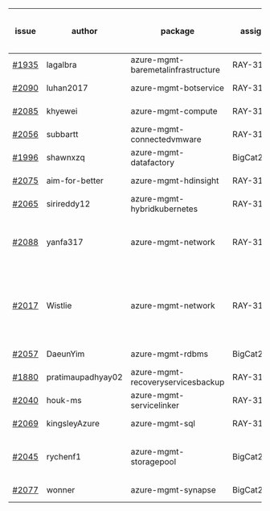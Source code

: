 | issue | author | package | assignee | bot advice | created date of issue | delay from created date |
| ------ | ------ | ------ | ------ | ------ | ------ | :-----: |
| [#1935](https://github.com/Azure/sdk-release-request/issues/1935) | lagalbra | azure-mgmt-baremetalinfrastructure | RAY-316 |   | 2021-09-09 | 29 |
| [#2090](https://github.com/Azure/sdk-release-request/issues/2090) | luhan2017 | azure-mgmt-botservice | RAY-316 |   | 2021-10-09 | 0 |
| [#2085](https://github.com/Azure/sdk-release-request/issues/2085) | khyewei | azure-mgmt-compute | RAY-316 |   | 2021-10-08 | 0 |
| [#2056](https://github.com/Azure/sdk-release-request/issues/2056) | subbartt | azure-mgmt-connectedvmware | RAY-316 |   | 2021-10-02 | 7 |
| [#1996](https://github.com/Azure/sdk-release-request/issues/1996) | shawnxzq | azure-mgmt-datafactory | BigCat20196 | new comment for author. | 2021-09-18 | 21 |
| [#2075](https://github.com/Azure/sdk-release-request/issues/2075) | aim-for-better | azure-mgmt-hdinsight | RAY-316 |   | 2021-10-08 | 1 |
| [#2065](https://github.com/Azure/sdk-release-request/issues/2065) | sirireddy12 | azure-mgmt-hybridkubernetes | RAY-316 |   | 2021-10-04 | 4 |
| [#2088](https://github.com/Azure/sdk-release-request/issues/2088) | yanfa317 | azure-mgmt-network | RAY-316 | Warning:There is duplicated issue for azure-mgmt-network.   | 2021-10-08 | 0 |
| [#2017](https://github.com/Azure/sdk-release-request/issues/2017) | Wistlie | azure-mgmt-network | RAY-316 | Warning:There is duplicated issue for azure-mgmt-network. new comment for author. | 2021-09-21 | 17 |
| [#2057](https://github.com/Azure/sdk-release-request/issues/2057) | DaeunYim | azure-mgmt-rdbms | BigCat20196 |   | 2021-10-03 | 5 |
| [#1880](https://github.com/Azure/sdk-release-request/issues/1880) | pratimaupadhyay02 | azure-mgmt-recoveryservicesbackup | RAY-316 |   | 2021-08-23 | 46 |
| [#2040](https://github.com/Azure/sdk-release-request/issues/2040) | houk-ms | azure-mgmt-servicelinker | RAY-316 | new comment for author. | 2021-09-28 | 11 |
| [#2069](https://github.com/Azure/sdk-release-request/issues/2069) | kingsleyAzure | azure-mgmt-sql | RAY-316 |   | 2021-10-05 | 3 |
| [#2045](https://github.com/Azure/sdk-release-request/issues/2045) | rychenf1 | azure-mgmt-storagepool | BigCat20196 | delay for a long time and better to handle now. | 2021-09-28 | 10 |
| [#2077](https://github.com/Azure/sdk-release-request/issues/2077) | wonner | azure-mgmt-synapse | BigCat20196 |   | 2021-10-08 | 0 |
